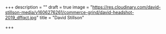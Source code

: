 +++
description = ""
draft = true
image = "https://res.cloudinary.com/david-stillson-media/v1606276261/commerce-grind/david-headshot-2019_dffqct.jpg"
title = "David Stillson"

+++
